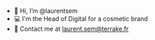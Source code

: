 - 👋 Hi, I’m @laurentsem
- 💻 I'm the Head of Digital for a cosmetic brand
- 📨 Contact me at laurent.sem@terrake.fr

<!---
laurentsem/laurentsem is a ✨ special ✨ repository because its `README.md` (this file) appears on your GitHub profile.
You can click the Preview link to take a look at your changes.
--->
